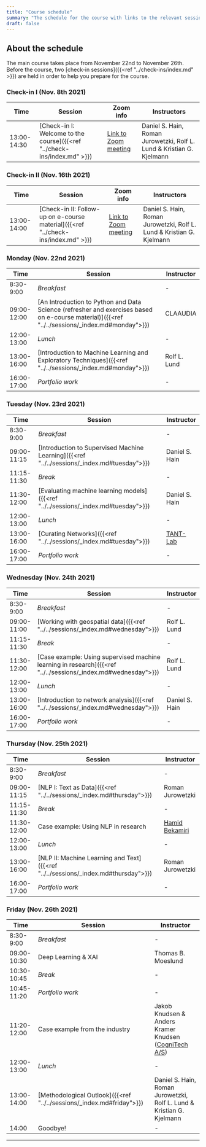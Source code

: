 ```yaml
---
title: "Course schedule"
summary: "The schedule for the course with links to the relevant sessions"
draft: false
---
```


## About the schedule

The main course takes place from November 22nd to November 26th. Before the course, two [check-in sessions]({{<ref "../check-ins/index.md" >}}) are held in order to help you prepare for the course.

### Check-in I (Nov. 8th 2021)
| Time        | Session                                                       | Zoom info | Instructors                         |
| ----------- | ------------------------------------------------------------ | ------------------|----------------- |
| 13:00-14:30 | [Check-in I: Welcome to the course]({{<ref "../check-ins/index.md" >}}) | [Link to Zoom meeting](https://aaudk.zoom.us/j/61506278059?pwd=729180) |Daniel S. Hain, Roman Jurowetzki, Rolf L. Lund & Kristian G. Kjelmann|

### Check-in II (Nov. 16th 2021)

| Time        | Session                                                       | Zoom info | Instructors                         |
| ----------- | ------------------------------------------------------------ | ------------------|----------------- |
| 13:00-14:00 | [Check-in II: Follow-up on e-course material]({{<ref "../check-ins/index.md" >}}) | [Link to Zoom meeting](https://aaudk.zoom.us/j/67677582618?pwd=723206) |Daniel S. Hain, Roman Jurowetzki, Rolf L. Lund & Kristian G. Kjelmann|

### Monday (Nov. 22nd 2021)
|Time |Session |Instructor |
|--|--|--|
|8:30-9:00 |*Breakfast* |- |
|09:00-12:00 |[An Introduction to Python and Data Science (refresher and exercises based on e-course material)]({{<ref "../../sessions/_index.md#monday">}}) |CLAAUDIA |
|12:00-13:00 |*Lunch* |- |
|13:00-16:00 |[Introduction to Machine Learning and Exploratory Techniques]({{<ref "../../sessions/_index.md#monday">}}) |Rolf L. Lund |
|16:00-17:00 |*Portfolio work* |- |


### Tuesday (Nov. 23rd 2021)
| **Time**    | **Session**                                 | **Instructor**                          |
| ----------- | ------------------------------------------- | --------------------------------------- |
| 8:30-9:00   | *Breakfast*                                 | -                                       |
| 09:00-11:15 | [Introduction to Supervised Machine Learning]({{<ref "../../sessions/_index.md#tuesday">}}) | Daniel S. Hain                          |
| 11:15-11:30 | *Break*                                     | -                                       |
| 11:30-12:00 | [Evaluating machine learning  models]({{<ref "../../sessions/_index.md#tuesday">}})         | Daniel S. Hain                          |
| 12:00-13:00 | *Lunch*                                     | -                                       |
| 13:00-16:00 | [Curating Networks]({{<ref "../../sessions/_index.md#tuesday">}})                               | [TANT-Lab](https://www.tantlab.aau.dk/) |
| 16:00-17:00 | *Portfolio work*                            | -                                       |


### Wednesday (Nov. 24th 2021)

| **Time**    | **Session**                                                 | **Instructor** |
| ----------- | ----------------------------------------------------------- | -------------- |
| 8:30-9:00   | *Breakfast*                                                 | -              |
| 09:00-11:00 | [Working with geospatial data]({{<ref "../../sessions/_index.md#wednesday">}})                                | Rolf L. Lund   |
| 11:15-11:30 | *Break*                                                     | -              |
| 11:30-12:00 | [Case example: Using supervised machine learning in research]({{<ref "../../sessions/_index.md#wednesday">}}) | Rolf L. Lund   |
| 12:00-13:00 | *Lunch*                                                     | -              |
| 13:00-16:00 | [Introduction to network analysis]({{<ref "../../sessions/_index.md#wednesday">}})                            | Daniel S. Hain |
| 16:00-17:00 | *Portfolio work*                                            | -              |



### Thursday (Nov. 25th 2021)

| Time        | Session                             | Instructor                                             |
| ----------- | ----------------------------------- | ------------------------------------------------------ |
| 8:30-9:00   | *Breakfast*                         | -                                                      |
| 09:00-11:15 | [NLP I: Text as Data]({{<ref "../../sessions/_index.md#thursday">}})                 | Roman Jurowetzki                                       |
| 11:15-11:30 | *Break*                             | -                                                      |
| 11:30-12:00 | Case example: Using NLP in research | [Hamid Bekamiri](https://vbn.aau.dk/en/persons/150043) |
| 12:00-13:00 | *Lunch*                             | -                                                      |
| 13:00-16:00 | [NLP II: Machine Learning and Text]({{<ref "../../sessions/_index.md#thursday">}})   | Roman Jurowetzki                                       |
| 16:00-17:00 | *Portfolio work*                    | -                                                      |


### Friday (Nov. 26th 2021)

| Time        | Session                        | Instructor                                                   |
| ----------- | ------------------------------ | ------------------------------------------------------------ |
| 8:30-9:00   | *Breakfast*                    | -                                                            |
| 09:00-10:30 | Deep Learning & XAI                 | Thomas B. Moeslund                                           |
| 10:30-10:45 | *Break*                        | -                                                            |
| 10:45-11:20 | *Portfolio work*              | -                                                    |
| 11:20-12:00 | Case example from the industry | Jakob Knudsen & Anders Kramer Knudsen ([CogniTech A/S](https://cognitech.dk/)) |
| 12:00-13:00 | *Lunch*                        | -                                                            |
| 13:00-14:00 | [Methodological Outlook]({{<ref "../../sessions/_index.md#friday">}})         | Daniel S. Hain, Roman Jurowetzki, Rolf L. Lund & Kristian G. Kjelmann              |
| 14:00       | Goodbye!                       | -                                                            |


---

